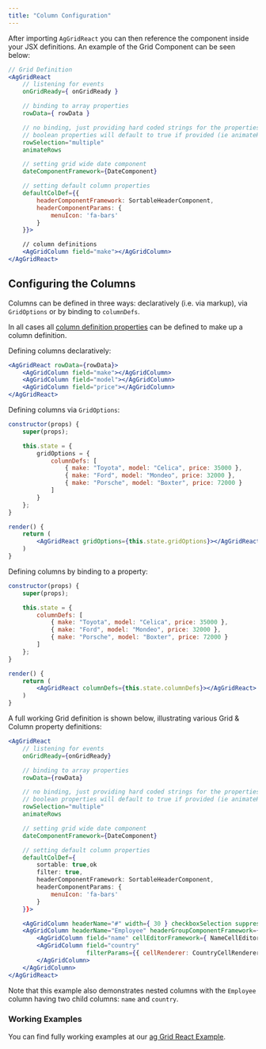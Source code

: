 ```yaml
---
title: "Column Configuration"
---
```


After importing `AgGridReact` you can then reference the component inside your JSX definitions. An example of the Grid Component can be seen below:

```jsx
// Grid Definition
<AgGridReact
    // listening for events
    onGridReady={ onGridReady }

    // binding to array properties
    rowData={ rowData }

    // no binding, just providing hard coded strings for the properties
    // boolean properties will default to true if provided (ie animateRows => animateRows="true")
    rowSelection="multiple"
    animateRows

    // setting grid wide date component
    dateComponentFramework={DateComponent}

    // setting default column properties
    defaultColDef={{
        headerComponentFramework: SortableHeaderComponent,
        headerComponentParams: {
            menuIcon: 'fa-bars'
        }
    }}>

    // column definitions
    <AgGridColumn field="make"></AgGridColumn>
</AgGridReact>
```

## Configuring the Columns

Columns can be defined in three ways: declaratively (i.e. via markup), via `GridOptions` 
or by binding to `columnDefs`. 

In all cases all [column definition properties](../column-properties/) can 
be defined to make up a column definition. 

Defining columns declaratively:

```jsx
<AgGridReact rowData={rowData}>
    <AgGridColumn field="make"></AgGridColumn>
    <AgGridColumn field="model"></AgGridColumn>
    <AgGridColumn field="price"></AgGridColumn>
</AgGridReact>
```

Defining columns via `GridOptions`:

```jsx
constructor(props) {
    super(props);

    this.state = {
        gridOptions = {
            columnDefs: [
                { make: "Toyota", model: "Celica", price: 35000 },
                { make: "Ford", model: "Mondeo", price: 32000 },
                { make: "Porsche", model: "Boxter", price: 72000 }
            ]
        }
    };
}

render() {
    return (
        <AgGridReact gridOptions={this.state.gridOptions}></AgGridReact>
    )
}
```

Defining columns by binding to a property:

```jsx
constructor(props) {
    super(props);

    this.state = {
        columnDefs: [
            { make: "Toyota", model: "Celica", price: 35000 },
            { make: "Ford", model: "Mondeo", price: 32000 },
            { make: "Porsche", model: "Boxter", price: 72000 }
        ]
    };
}

render() {
    return (
        <AgGridReact columnDefs={this.state.columnDefs}></AgGridReact>
    )
}
```

A full working Grid definition is shown below, illustrating various Grid & Column property definitions:

```jsx
<AgGridReact
    // listening for events
    onGridReady={onGridReady}

    // binding to array properties
    rowData={rowData}

    // no binding, just providing hard coded strings for the properties
    // boolean properties will default to true if provided (ie animateRows => animateRows="true")
    rowSelection="multiple"
    animateRows

    // setting grid wide date component
    dateComponentFramework={DateComponent}

    // setting default column properties
    defaultColDef={
        sortable: true,ok
        filter: true,
        headerComponentFramework: SortableHeaderComponent,
        headerComponentParams: {
            menuIcon: 'fa-bars'
        }
    }}>

    <AgGridColumn headerName="#" width={ 30 } checkboxSelection suppressMenu pinned></AgGridColumn>
    <AgGridColumn headerName="Employee" headerGroupComponentFramework={ HeaderGroupComponent }>
        <AgGridColumn field="name" cellEditorFramework={ NameCellEditor }></AgGridColumn>
        <AgGridColumn field="country"
                      filterParams={{ cellRenderer: CountryCellRenderer, cellHeight:20 }}>
        </AgGridColumn>
    </AgGridColumn>
</AgGridReact>
```
Note that this example also demonstrates nested columns with the `Employee` column having 
two child columns: `name` and `country`.

### Working Examples

You can find fully working examples at our [ag Grid React Example](https://github.com/ag-grid/ag-grid-react-example/).
